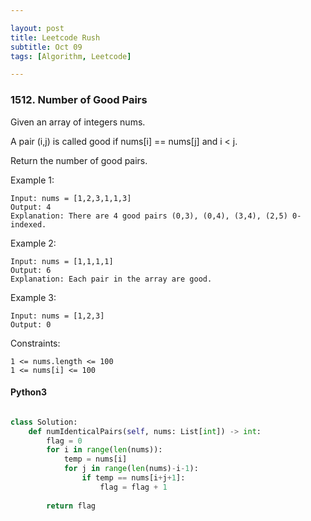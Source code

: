 ```yaml
---

layout: post
title: Leetcode Rush
subtitle: Oct 09
tags: [Algorithm, Leetcode]

---
```



### 1512. Number of Good Pairs

Given an array of integers nums.

A pair (i,j) is called good if nums[i] == nums[j] and i < j.

Return the number of good pairs.

 

Example 1:
```
Input: nums = [1,2,3,1,1,3]
Output: 4
Explanation: There are 4 good pairs (0,3), (0,4), (3,4), (2,5) 0-indexed.
```

Example 2:

```
Input: nums = [1,1,1,1]
Output: 6
Explanation: Each pair in the array are good.
```

Example 3:

```
Input: nums = [1,2,3]
Output: 0
```

Constraints:

```
1 <= nums.length <= 100
1 <= nums[i] <= 100
```

#### Python3

```python

class Solution:
    def numIdenticalPairs(self, nums: List[int]) -> int:
        flag = 0
        for i in range(len(nums)):
            temp = nums[i]
            for j in range(len(nums)-i-1):
                if temp == nums[i+j+1]:
                    flag = flag + 1
            
        return flag
```